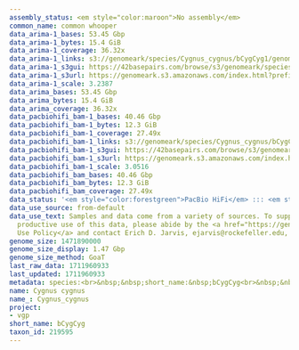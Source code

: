 ```yaml
---
assembly_status: <em style="color:maroon">No assembly</em>
common_name: common whooper
data_arima-1_bases: 53.45 Gbp
data_arima-1_bytes: 15.4 GiB
data_arima-1_coverage: 36.32x
data_arima-1_links: s3://genomeark/species/Cygnus_cygnus/bCygCyg1/genomic_data/arima/<br>
data_arima-1_s3gui: https://42basepairs.com/browse/s3/genomeark/species/Cygnus_cygnus/bCygCyg1/genomic_data/arima/
data_arima-1_s3url: https://genomeark.s3.amazonaws.com/index.html?prefix=species/Cygnus_cygnus/bCygCyg1/genomic_data/arima/
data_arima-1_scale: 3.2387
data_arima_bases: 53.45 Gbp
data_arima_bytes: 15.4 GiB
data_arima_coverage: 36.32x
data_pacbiohifi_bam-1_bases: 40.46 Gbp
data_pacbiohifi_bam-1_bytes: 12.3 GiB
data_pacbiohifi_bam-1_coverage: 27.49x
data_pacbiohifi_bam-1_links: s3://genomeark/species/Cygnus_cygnus/bCygCyg1/genomic_data/pacbio_hifi/<br>
data_pacbiohifi_bam-1_s3gui: https://42basepairs.com/browse/s3/genomeark/species/Cygnus_cygnus/bCygCyg1/genomic_data/pacbio_hifi/
data_pacbiohifi_bam-1_s3url: https://genomeark.s3.amazonaws.com/index.html?prefix=species/Cygnus_cygnus/bCygCyg1/genomic_data/pacbio_hifi/
data_pacbiohifi_bam-1_scale: 3.0516
data_pacbiohifi_bam_bases: 40.46 Gbp
data_pacbiohifi_bam_bytes: 12.3 GiB
data_pacbiohifi_bam_coverage: 27.49x
data_status: '<em style="color:forestgreen">PacBio HiFi</em> ::: <em style="color:forestgreen">Arima</em>'
data_use_source: from-default
data_use_text: Samples and data come from a variety of sources. To support fair and
  productive use of this data, please abide by the <a href="https://genome10k.soe.ucsc.edu/data-use-policies/">Data
  Use Policy</a> and contact Erich D. Jarvis, ejarvis@rockefeller.edu, with any questions.
genome_size: 1471890000
genome_size_display: 1.47 Gbp
genome_size_method: GoaT
last_raw_data: 1711960933
last_updated: 1711960933
metadata: species:<br>&nbsp;&nbsp;short_name:&nbsp;bCygCyg<br>&nbsp;&nbsp;name:&nbsp;Cygnus&nbsp;cygnus<br>&nbsp;&nbsp;taxon_id:&nbsp;219595<br>&nbsp;&nbsp;common_name:&nbsp;common&nbsp;whooper<br>&nbsp;&nbsp;order:<br>&nbsp;&nbsp;&nbsp;&nbsp;name:&nbsp;Anseriformes<br>&nbsp;&nbsp;family:<br>&nbsp;&nbsp;&nbsp;&nbsp;name:&nbsp;Anatidae<br>&nbsp;&nbsp;individuals:<br>&nbsp;&nbsp;&nbsp;&nbsp;-&nbsp;short_name:&nbsp;bCygCyg1<br>&nbsp;&nbsp;&nbsp;&nbsp;&nbsp;&nbsp;biosample_id:&nbsp;SAMEA113398829<br>&nbsp;&nbsp;&nbsp;&nbsp;&nbsp;&nbsp;sex:&nbsp;female<br>&nbsp;&nbsp;genome_size:&nbsp;1471890000<br>&nbsp;&nbsp;genome_size_method:&nbsp;GoaT<br>&nbsp;&nbsp;project:&nbsp;[&nbsp;vgp&nbsp;]<br>
name: Cygnus cygnus
name_: Cygnus_cygnus
project:
- vgp
short_name: bCygCyg
taxon_id: 219595
---
```

